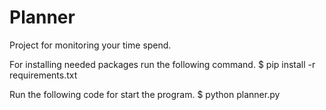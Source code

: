 # Planner
Project for monitoring your time spend.

For installing needed packages run the following command.
    $ pip install -r requirements.txt

Run the following code for start the program.
    $ python planner.py